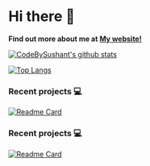 <!--
**CodebySushant/CodebySushant** is a ✨ _special_ ✨ repository because its `README.md` (this file) appears on your GitHub profile.

Here are some ideas to get you started:

- 🔭 I’m currently working on ...
- 🌱 I’m currently learning ...
- 👯 I’m looking to collaborate on ...
- 🤔 I’m looking for help with ...
- 💬 Ask me about ...
- 📫 How to reach me: ...
- 😄 Pronouns: ...
- ⚡ Fun fact: ...
-->

# Hi there 👋

**Find out more about me at [My website!](https://codebysushant.netlify.app/)**

[![CodeBySushant's github stats](https://github-readme-stats-chi-tan.vercel.app/api?username=CodeBySushant&include_all_commits=true&show_icons=true&hide_title=true&hide_border=true&theme=dark)](https://github.com/CodeBySushant)

[![Top Langs](https://github-readme-stats-chi-tan.vercel.app/api/top-langs/?username=CodeBySushant&langs_count=10&layout=compact&theme=dark&hide_border=true)](https://github.com/CodeBySushant)

### Recent projects :computer:
[![Readme Card](https://github-readme-stats-chi-tan.vercel.app/api/pin/?username=CodeBySushant&repo=AuraBeats&theme=dark&hide_border=false)](https://github.com/CodeBySushant/AuraBeats)

### Recent projects :computer:
[![Readme Card](https://github-readme-stats-chi-tan.vercel.app/api/pin/?username=CodeBySushant&repo=AuraBeats&theme=dark&hide_border=false)](https://github.com/CodeBySushant/AuraBeats)